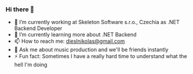 ### Hi there 👋

- 🔭 I’m currently working at Skeleton Software s.r.o., Czechia as .NET Backend Developer
- 🌱 I’m currently learning more about .NET Backend
- 📫 How to reach me: dieslnikolas@gmail.com
- 💬 Ask me about music production and we'll be friends instantly
- ⚡ Fun fact: Sometimes I have a really hard time to understand what the hell I'm doing

<!--
- 👯 I’m looking to collaborate on ...
- 🤔 I’m looking for help with ...
-->
